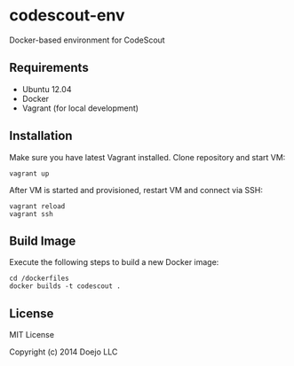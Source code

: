 # codescout-env

Docker-based environment for CodeScout

## Requirements

- Ubuntu 12.04
- Docker
- Vagrant (for local development)

## Installation

Make sure you have latest Vagrant installed. Clone repository and start VM:

```
vagrant up
```

After VM is started and provisioned, restart VM and connect via SSH:

```
vagrant reload
vagrant ssh
```

## Build Image

Execute the following steps to build a new Docker image:

```
cd /dockerfiles
docker builds -t codescout .
```

## License

MIT License

Copyright (c) 2014 Doejo LLC
